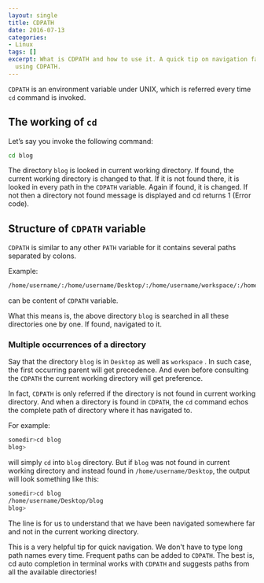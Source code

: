 ```yaml
---
layout: single
title: CDPATH
date: 2016-07-13
categories:
- Linux
tags: []
excerpt: What is CDPATH and how to use it. A quick tip on navigation faster with cd
  using CDPATH.
---
```


`CDPATH` is an environment variable under UNIX, which is referred every time `cd` command is invoked.

## The working of `cd`
Let’s say you invoke the following command:
```bash
cd blog
```
The directory `blog` is looked in current working directory. If found, the current working directory is changed to that. If it is not found there, it is looked in every path in the `CDPATH` variable. Again if found, it is changed. If not then a directory not found message is displayed and cd returns 1 (Error code).

## Structure of `CDPATH` variable
`CDPATH` is similar to any other `PATH` variable for it contains several paths separated by colons.

Example:
```bash
/home/username/:/home/username/Desktop/:/home/username/workspace/:/home/username/toolkit/
```
can be content of `CDPATH` variable.

What this means is, the above directory `blog` is searched in all these directories one by one. If found, navigated to it.

### Multiple occurrences of a directory
Say that the directory `blog` is in `Desktop` as well as `workspace` . In such case, the first occurring parent will get precedence. And even before consulting the `CDPATH` the current working directory will get preference.

In fact, `CDPATH` is only referred if the directory is not found in current working directory. And when a directory is found in `CDPATH`, the `cd` command echos the complete path of directory where it has navigated to.

For example:

```bash
somedir>cd blog
blog>
```
will simply `cd` into `blog` directory. But if `blog` was not found in current working directory and instead found in `/home/username/Desktop`, the output will look something like this:

```bash
somedir>cd blog
/home/username/Desktop/blog
blog>
```
The line is for us to understand that we have been navigated somewhere far and not in the current working directory.

This is a very helpful tip for quick navigation. We don't have to type long path names every time. Frequent paths can be added to `CDPATH`. The best is, cd auto completion in terminal works with `CDPATH` and suggests paths from all the available directories!